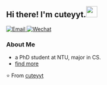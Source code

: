 ## Hi there! I'm cuteyyt.<img src="https://raw.githubusercontent.com/iampavangandhi/iampavangandhi/master/gifs/Hi.gif" width="30px"></h2>

<p align="left">
<a href="youtan001@e.ntu.edu.sg">
  <img alt="Email" src="https://img.shields.io/badge/Email-youtan001@e.ntu.edu.sg-blue?style=plastic&logo=gmail" />
</a>
<a href="youtan001@e.ntu.edu.sg">
  <img alt="Wechat" src="https://img.shields.io/badge/Wechat-cute_yyt-blue?style=plastic&logo=wechat" />
</a>
</p>

### About Me
- a PhD student at NTU, major in CS.
- [find more](https://cuteyyt.github.io/)

⭐️ From [cuteyyt](https://github.com/cuteyyt)
